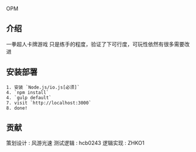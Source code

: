 OPM

## 介绍

一拳超人卡牌游戏
只是练手的程度，验证了下可行度，可玩性依然有很多需要改进

## 安装部署

```
1. 安装 `Node.js/io.js[必须]`
4. `npm install`
4. `gulp default`
7. visit `http://localhost:3000`
8. done!
```

## 贡献
策划设计 : 风游光速
测试逻辑 : hcb0243
逻辑实现 : ZHKO1